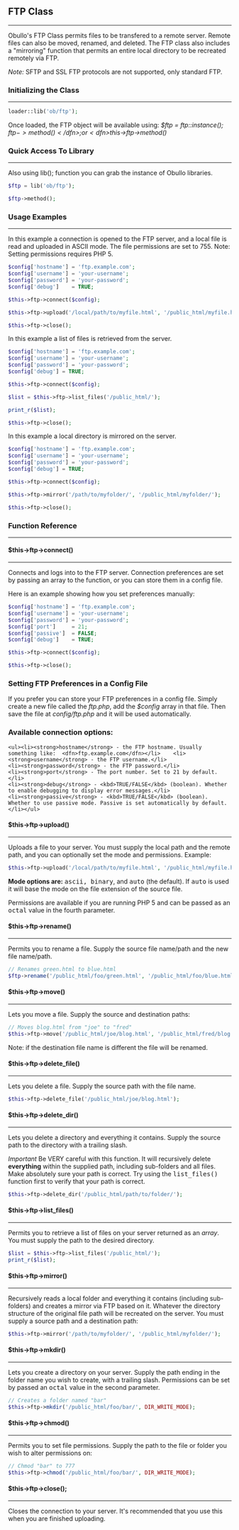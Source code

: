 ## FTP Class

------

Obullo's FTP Class permits files to be transfered to a remote server. Remote files can also be moved, renamed, and deleted. The FTP class also includes a "mirroring" function that permits an entire local directory to be recreated remotely via FTP.

*Note:*  SFTP and SSL FTP protocols are not supported, only standard FTP.

### Initializing the Class

------

```php
loader::lib('ob/ftp');
```
Once loaded, the FTP object will be available using: <dfn>$ftp = ftp::instance(); $ftp->method()</dfn>; or <dfn>$this->ftp->method()</dfn>

### Quick Access To Library

------

Also using lib(); function you can grab the instance of Obullo libraries.

```php
$ftp = lib('ob/ftp');

$ftp->method();
```

### Usage Examples

------

In this example a connection is opened to the FTP server, and a local file is read and uploaded in ASCII mode. The file permissions are set to 755. Note: Setting permissions requires PHP 5.

```php
$config['hostname'] = 'ftp.example.com';
$config['username'] = 'your-username';
$config['password'] = 'your-password';
$config['debug']    = TRUE;

$this->ftp->connect($config);

$this->ftp->upload('/local/path/to/myfile.html', '/public_html/myfile.html', 'ascii', 0775);

$this->ftp->close(); 
```

In this example a list of files is retrieved from the server.

```php
$config['hostname'] = 'ftp.example.com';
$config['username'] = 'your-username';
$config['password'] = 'your-password';
$config['debug'] = TRUE;

$this->ftp->connect($config);

$list = $this->ftp->list_files('/public_html/');

print_r($list);

$this->ftp->close();
```

In this example a local directory is mirrored on the server.

```php
$config['hostname'] = 'ftp.example.com';
$config['username'] = 'your-username';
$config['password'] = 'your-password';
$config['debug'] = TRUE;

$this->ftp->connect($config);

$this->ftp->mirror('/path/to/myfolder/', '/public_html/myfolder/');

$this->ftp->close(); 
```

### Function Reference

------

#### $this->ftp->connect()

------

Connects and logs into to the FTP server. Connection preferences are set by passing an array to the function, or you can store them in a config file.

Here is an example showing how you set preferences manually:

```php
$config['hostname'] = 'ftp.example.com';
$config['username'] = 'your-username';
$config['password'] = 'your-password';
$config['port']     = 21;
$config['passive']  = FALSE;
$config['debug']    = TRUE;

$this->ftp->connect($config);

$this->ftp->close(); 
```

### Setting FTP Preferences in a Config File

If you prefer you can store your FTP preferences in a config file. Simply create a new file called the <var>ftp.php</var>, add the <var>$config</var> array in that file. Then save the file at <var>config/ftp.php</var> and it will be used automatically.

### Available connection options:

    <ul><li><strong>hostname</strong> - the FTP hostname. Usually something like:  <dfn>ftp.example.com</dfn></li>    <li><strong>username</strong> - the FTP username.</li>
    <li><strong>password</strong> - the FTP password.</li>
    <li><strong>port</strong> - The port number. Set to 21 by default.</li>
    <li><strong>debug</strong> - <kbd>TRUE/FALSE</kbd> (boolean). Whether to enable debugging to display error messages.</li>
    <li><strong>passive</strong> - <kbd>TRUE/FALSE</kbd> (boolean). Whether to use passive mode. Passive is set automatically by default.</li></ul>

#### $this->ftp->upload()

------

Uploads a file to your server. You must supply the local path and the remote path, and you can optionally set the mode and permissions. Example:

```php
$this->ftp->upload('/local/path/to/myfile.html', '/public_html/myfile.html', 'ascii', 0775);
```

<strong>Mode options are:</strong>  <kbd>ascii, binary</kbd>, and <kbd>auto</kbd> (the default). If <kbd>auto</kbd> is used it will base the mode on the file extension of the source file.

Permissions are available if you are running PHP 5 and can be passed as an <kbd>octal</kbd> value in the fourth parameter.

#### $this->ftp->rename()

------

Permits you to rename a file. Supply the source file name/path and the new file name/path.

```php
// Renames green.html to blue.html
$ftp->rename('/public_html/foo/green.html', '/public_html/foo/blue.html'); 
```

#### $this->ftp->move()

------

Lets you move a file. Supply the source and destination paths:

```php
// Moves blog.html from "joe" to "fred"
$this->ftp->move('/public_html/joe/blog.html', '/public_html/fred/blog.html');
```

Note: if the destination file name is different the file will be renamed.

#### $this->ftp->delete_file()

------

Lets you delete a file. Supply the source path with the file name.

```php
$this->ftp->delete_file('/public_html/joe/blog.html');
```

#### $this->ftp->delete_dir()

------

Lets you delete a directory and everything it contains. Supply the source path to the directory with a trailing slash.

*Important*  Be VERY careful with this function. It will recursively delete <b>everything</b> within the supplied path, including sub-folders and all files. Make absolutely sure your path is correct. Try using the <kbd>list_files()</kbd> function first to verify that your path is correct.

```php
$this->ftp->delete_dir('/public_html/path/to/folder/');
```

#### $this->ftp->list_files()

------

Permits you to retrieve a list of files on your server returned as an <dfn>array</dfn>. You must supply the path to the desired directory.

```php
$list = $this->ftp->list_files('/public_html/');
print_r($list);
```

#### $this->ftp->mirror()

------

Recursively reads a local folder and everything it contains (including sub-folders) and creates a mirror via FTP based on it. Whatever the directory structure of the original file path will be recreated on the server. You must supply a source path and a destination path:

```php
$this->ftp->mirror('/path/to/myfolder/', '/public_html/myfolder/');
```

#### $this->ftp->mkdir()

------

Lets you create a directory on your server. Supply the path ending in the folder name you wish to create, with a trailing slash. Permissions can be set by passed an <kbd>octal</kbd> value in the second parameter.

```php
// Creates a folder named "bar"
$this->ftp->mkdir('/public_html/foo/bar/', DIR_WRITE_MODE);
```

#### $this->ftp->chmod()

------

Permits you to set file permissions. Supply the path to the file or folder you wish to alter permissions on:

```php
// Chmod "bar" to 777
$this->ftp->chmod('/public_html/foo/bar/', DIR_WRITE_MODE);
```

#### $this->ftp->close();

------

Closes the connection to your server. It's recommended that you use this when you are finished uploading.